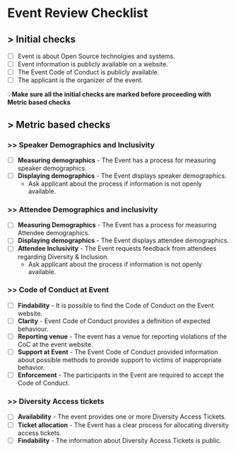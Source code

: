 # Event Review Checklist


## > Initial checks

- [ ] Event is about Open Source technolgies and systems.
- [ ] Event information is publicly available on a website.
- [ ] The Event Code of Conduct is publicly available.
- [ ] The applicant is the organizer of the event.

💡**Make sure all the initial checks are marked before proceeding with Metric based checks**

## > Metric based checks

### >> Speaker Demographics and Inclusivity
- [ ] **Measuring demographics** - The Event has a process for measuring speaker demographics.
- [ ] **Displaying demographics** - The Event displays speaker demographics.
  - Ask applicant about the process if information is not openly available.

### >> Attendee Demographics and inclusivity
- [ ] **Measuring Demographics** - The Event has a process for measuring Attendee demographics.
- [ ] **Displaying demographics** - The Event displays attendee demographics.
- [ ] **Attendee Inclusivity** - The Event requests feedback from attendees regarding Diversity & Inclusion.
  - Ask applicant about the process if information is not openly available.

### >> Code of Conduct at Event
- [ ] **Findability** - It is possible to find the Code of Conduct on the Event website.
- [ ] **Clarity** - Event Code of Conduct provides a definition of expected behaviour.
- [ ] **Reporting venue** - The event has a venue for reporting violations of the CoC at the event website.
- [ ] **Support at Event** - The Event Code of Conduct provided information about possible methods to provide support to victims of inappropriate behavior.
- [ ] **Enforcement** - The participants in the Event are required to accept the Code of Conduct.
    <!--For example: Emails or Phone numbers that can be contacted during the Event-->

### >> Diversity Access tickets
- [ ] **Availability** - The event provides one or more Diversity Access Tickets.
- [ ] **Ticket allocation** - The Event has a clear process for allocating diversity access tickets.
- [ ] **Findability** - The information about Diversity Access Tickets is public.
